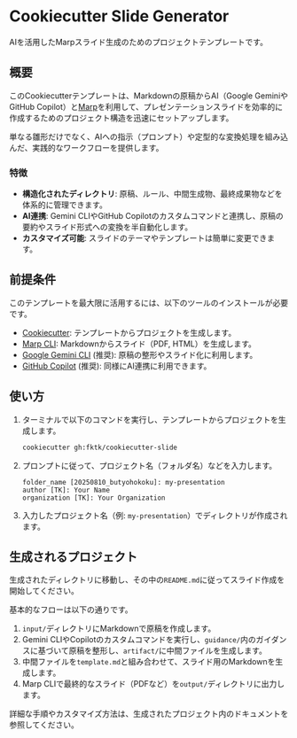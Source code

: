 # Cookiecutter Slide Generator

AIを活用したMarpスライド生成のためのプロジェクトテンプレートです。

## 概要

このCookiecutterテンプレートは、Markdownの原稿からAI（Google GeminiやGitHub Copilot）と[Marp](https://marp.app/)を利用して、プレゼンテーションスライドを効率的に作成するためのプロジェクト構造を迅速にセットアップします。

単なる雛形だけでなく、AIへの指示（プロンプト）や定型的な変換処理を組み込んだ、実践的なワークフローを提供します。

### 特徴

-   **構造化されたディレクトリ**: 原稿、ルール、中間生成物、最終成果物などを体系的に管理できます。
-   **AI連携**: Gemini CLIやGitHub Copilotのカスタムコマンドと連携し、原稿の要約やスライド形式への変換を半自動化します。
-   **カスタマイズ可能**: スライドのテーマやテンプレートは簡単に変更できます。

## 前提条件

このテンプレートを最大限に活用するには、以下のツールのインストールが必要です。

-   [Cookiecutter](https://cookiecutter.readthedocs.io/en/stable/): テンプレートからプロジェクトを生成します。
-   [Marp CLI](https://github.com/marp-team/marp-cli): Markdownからスライド（PDF, HTML）を生成します。
-   [Google Gemini CLI](https://github.com/google/generative-ai-cli) (推奨): 原稿の整形やスライド化に利用します。
-   [GitHub Copilot](https://github.com/features/copilot) (推奨): 同様にAI連携に利用できます。

## 使い方

1.  ターミナルで以下のコマンドを実行し、テンプレートからプロジェクトを生成します。

    ```bash
    cookiecutter gh:fktk/cookiecutter-slide
    ```

2.  プロンプトに従って、プロジェクト名（フォルダ名）などを入力します。

    ```
    folder_name [20250810_butyohokoku]: my-presentation
    author [TK]: Your Name
    organization [TK]: Your Organization
    ```

3.  入力したプロジェクト名（例: `my-presentation`）でディレクトリが作成されます。

## 生成されるプロジェクト

生成されたディレクトリに移動し、その中の`README.md`に従ってスライド作成を開始してください。

基本的なフローは以下の通りです。

1.  `input/`ディレクトリにMarkdownで原稿を作成します。
2.  Gemini CLIやCopilotのカスタムコマンドを実行し、`guidance/`内のガイダンスに基づいて原稿を整形し、`artifact/`に中間ファイルを生成します。
3.  中間ファイルを`template.md`と組み合わせて、スライド用のMarkdownを生成します。
4.  Marp CLIで最終的なスライド（PDFなど）を`output/`ディレクトリに出力します。

詳細な手順やカスタマイズ方法は、生成されたプロジェクト内のドキュメントを参照してください。
